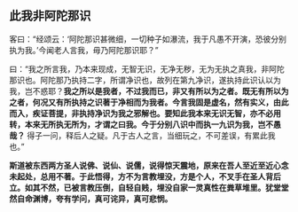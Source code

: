 ## 此我非阿陀那识

客曰：“经颂云：‘阿陀那识甚微细，一切种子如瀑流，我于凡愚不开演，恐彼分别执为我。’今闻老人言我，毋乃阿陀那识耶？”

曰：“我之所言我，乃本来现成，无智无识，无净无秽，无为无执之真我，非阿陀那识也。阿陀那乃执持二字，所谓净识也，故列在第九净识，遂执持此识认以为我，岂不惑耶？__我之所以是我者，不过我而已，非又有所以为之者。既无有所以为之者，何况又有所执持之识著于净相而为我者。今言我固是虚名，然有实义，由此而入，疾证菩提，非执持净识为我之邪解也。要知此我本来无识无智，亦不必用转，本来无所执无所为，才谓之曰我。今于分别八识中而执一九识为我，岂不愚哉？__ 得子一问，释后人之疑。凡于古人之言，当细玩之，不可差误，有累此我也。”

__斯道被东西两方圣人说佛、说仙、说儒，说得惊天震地，原来在吾人至近至近心念未起处，总用不著。于此悟得，方不为言教埋没，方是个人，不叉手在圣人背后立。如其不然，已被言教压倒，自轻自贱，埋没自家一灵真性在粪草堆里。犹堂堂然自命渊博，夸有学问，真可诧异，真可悲悯。__
 